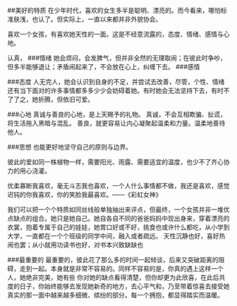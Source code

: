 
##美好的特质
在少年时代，喜欢的女生多半是聪明、漂亮的。而今看来，哪怕标准肤浅，也认了。但实际上，一直以来都并非外貌协会。

喜欢一个女孩，有喜欢她天性的一面。这是不经意流露的，态度、情绪、感情与心地。

认真，
###情绪
她会烦闷，会发脾气，但并非全然的无理取闹；在彼此时争吵，但多半能够退让；矛盾闹起来了，不会放在心上，纠缠下去。
###感情


###态度
人无完人，她会认识到自身的不足，并尝试去改善，尽管，个性、情绪还有当下面对的许多事情都多多少少会妨碍着她。有时她会无法坚持下去，有时不了了之，她折腾，但依旧可爱。

###心地
真诚与善良的心地，是上天赐予的礼物。
真诚，不会互相欺骗、扯谎，将生活拖入黑暗与混乱。
善良，就更容易让内心凝聚起温柔和力量。温柔地善待他人。

###思想
也能更好地坚守自己的原则与边界。


彼此的爱如同一株植物一样，需要阳光、雨露、需要适宜的温度，也少不了齐心协力的用心浇灌。

优柔寡断我喜欢，毫无斗志我也喜欢，一个人什么事情都不做，我还是喜欢，感觉迟钝的你我喜欢，你的笑脸我最喜欢。——《彩虹女神》

我们可以把一个个特质如同丝线般单独抽出来评点，但最终，一个女孩并非一堆优点缺点的组合。她只是她自己。她自各自不同的爸爸妈妈中现出身来，穿着漂亮的衣裳，抱着专属于自己的娃娃，她胃口好或不好，挑食也或许什么都吃，从小学到大学，一直都在一个个班级的同学中间，融入或者疏远。
天性沉静也好，喜好热闹也罢；从小就用功读书也好，对书本兴致缺缺也

###最重要的
最重要的，彼此花了那么多的时间一起倾谈，后来又突破距离的阻碍，走到一起。本身就是非常不容易的。同样不容易的是，你真的遇上这样一个人，她绝非完美，她有些
你对她的缺点看得清楚，但你却更为此欣喜，在此后共度的日子，你始终能够去发现她新奇的地方，去心平气和，乃至带着惊喜去接受她真实的那一面中越来越多细微、缤纷的部分。每一个拥抱，都显得踏实而温暖。












